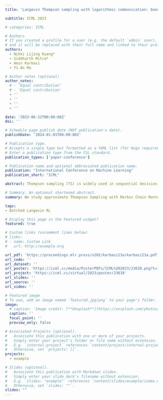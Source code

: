 ```yaml
---
title: 'Langevin Thompson sampling with logarithmic communication: bandits and reinforcement learning'

subtitle: ICML 2023

# categories: ICML

# Authors
# If you created a profile for a user (e.g. the default `admin` user), write the username (folder name) here
# and it will be replaced with their full name and linked to their profile.
authors:
  - Nikki Lijing Kuang*
  - Siddharth Mitra*
  - Amin Karbasi
  - Yi-An Ma

# Author notes (optional)
author_notes:
  # - 'Equal contribution'
  # - 'Equal contribution'
  - ''
  - ''
  - ''
  - ''

date: '2023-06-22T00:00:00Z'
doi: ''

# Schedule page publish date (NOT publication's date).
publishDate: '2024-01-01T00:00:00Z'

# Publication type.
# Accepts a single type but formatted as a YAML list (for Hugo requirements).
# Enter a publication type from the CSL standard.
publication_types: ['paper-conference']

# Publication name and optional abbreviated publication name.
publication: "International Conference on Machine Learning"
publication_short: "ICML"

abstract: Thompson sampling (TS) is widely used in sequential decision making due to its ease of use and appealing empirical performance. However, many existing analytical and empirical results for TS rely on restrictive assumptions on reward distributions, such as belonging to conjugate families, which limits their applicability in realistic scenarios. Moreover, sequential decision making problems are often carried out in a batched manner, either due to the inherent nature of the problem or to serve the purpose of reducing communication and computation costs. In this work, we jointly study these problems in two popular settings, namely, stochastic multi-armed bandits (MABs) and infinite-horizon reinforcement learning (RL), where TS is used to learn the unknown reward distributions and transition dynamics, respectively. We propose batched Langevin Thompson Sampling algorithms that leverage MCMC methods to sample from approximate posteriors with only logarithmic communication costs in terms of batches. Our algorithms are computationally efficient and maintain the same order-optimal regret guarantees of for stochastic MABs, and for RL. We complement our theoretical findings with experimental results.

# Summary. An optional shortened abstract.
summary: We study approximate Thompson Sampling with Markov Chain Monte Carlo in bandit and reinforcement learning frameworks, providing algorithms that achieve optimal performance with low computation and communication cost.

tags: 
- Batched Langevin RL

# Display this page in the Featured widget?
featured: true

# Custom links (uncomment lines below)
# links:
# - name: Custom Link
#   url: http://example.org

url_pdf: 'https://proceedings.mlr.press/v202/karbasi23a/karbasi23a.pdf'
url_code: ''
url_dataset: ''
url_poster: 'https://icml.cc/media/PosterPDFs/ICML%202023/23638.png?t=1690654535.0261657'
url_project: 'https://icml.cc/virtual/2023/poster/23638'
url_slides: ''
url_source: ''
url_video: ''

# Featured image
# To use, add an image named `featured.jpg/png` to your page's folder.
image:
  # caption: 'Image credit: [**Unsplash**](https://unsplash.com/photos/pLCdAaMFLTE)'
  caption: ''
  focal_point: ''
  preview_only: false

# Associated Projects (optional).
#   Associate this publication with one or more of your projects.
#   Simply enter your project's folder or file name without extension.
#   E.g. `internal-project` references `content/project/internal-project/index.md`.
#   Otherwise, set `projects: []`.
projects:
  - example

# Slides (optional).
#   Associate this publication with Markdown slides.
#   Simply enter your slide deck's filename without extension.
#   E.g. `slides: "example"` references `content/slides/example/index.md`.
#   Otherwise, set `slides: ""`.
slides: ""
---
```


<!-- {{% callout note %}}
Click the _Cite_ button above to demo the feature to enable visitors to import publication metadata into their reference management software.
{{% /callout %}}

{{% callout note %}}
Create your slides in Markdown - click the _Slides_ button to check out the example.
{{% /callout %}}

Add the publication's **full text** or **supplementary notes** here. You can use rich formatting such as including [code, math, and images](https://docs.hugoblox.com/content/writing-markdown-latex/). -->